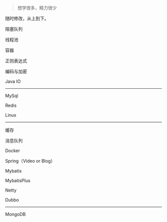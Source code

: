> 想学很多，精力很少

随时修改，从上到下。

阻塞队列

线程池

容器

正则表达式

编码与加密

Java IO

----

MySql

Redis

Linux

----

缓存

消息队列

Docker

Spring（Video or Blog）

Mybatis

MybatisPlus

Netty

Dubbo

----

MongoDB



​	

